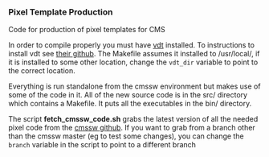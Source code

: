 ### Pixel Template Production
Code for production of pixel templates for CMS


In order to compile properly you must have [vdt](https://github.com/dpiparo/vdt) installed.
To instructions to install vdt see [their github](https://github.com/dpiparo/vdt).
The Makefile assumes it installed to /usr/local/, if it is installed to some
other location, change the `vdt_dir` variable to point to the correct location. 


Everything is run standalone from the cmssw environment but makes use of some of the code in
it. 
All of the new source code is in the src/ directory which contains a Makefile. It puts all the executables in the bin/ directory. 

The script **fetch\_cmssw\_code.sh** grabs the latest version of all the needed pixel code from the [cmssw github](https://github.com/cms-sw/cmssw).
If you want to grab from a branch other than the cmssw master (eg to test some
changes), you can change the `branch` variable in the script to point to a different branch
